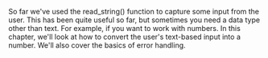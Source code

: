 So far we've used the read_string() function to capture some input from the user. This has been quite useful so far, but sometimes you need a data type other than text. For example, if you want to work with numbers. In this chapter, we'll look at how to convert the user's text-based input into a number. We'll also cover the basics of error handling.
